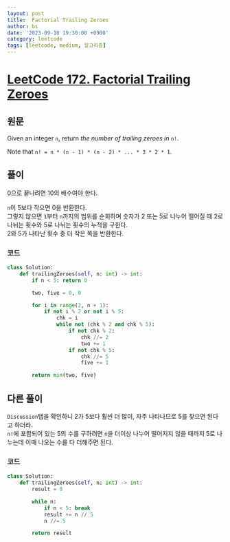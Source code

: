 ```yaml
---
layout: post
title:  Factorial Trailing Zeroes
author: bs
date: '2023-09-18 19:30:00 +0900'
category: leetcode
tags: [leetcode, medium, 알고리즘]
---
```


# [LeetCode 172. Factorial Trailing Zeroes](https://leetcode.com/problems/factorial-trailing-zeroes/)

## 원문
Given an integer `n`, return *the number of trailing zeroes in* `n!`.

Note that `n! = n * (n - 1) * (n - 2) * ... * 3 * 2 * 1`.

## 풀이
0으로 끝나려면 10의 배수여야 한다.

`n`이 5보다 작으면 0을 반환한다.<br>
그렇지 않으면 `1`부터 `n`까지의 범위를 순회하며 숫자가 2 또는 5로 나누어 떨어질 때 2로 나뉘는 횟수와 5로 나뉘는 횟수의 누적을 구한다.<br>
2와 5가 나타난 횟수 중 더 작은 쪽을 반환한다.

### 코드
```python
class Solution:
    def trailingZeroes(self, n: int) -> int:
        if n < 5: return 0

        two, five = 0, 0

        for i in range(2, n + 1):
            if not i % 2 or not i % 5:
                chk = i
                while not (chk % 2 and chk % 5):
                    if not chk % 2:
                        chk //= 2
                        two += 1
                    if not chk % 5:
                        chk //= 5
                        five += 1

        return min(two, five)
```

## 다른 풀이
`Discussion`탭을 확인하니 2가 5보다 훨씬 더 많이, 자주 나타나므로 5를 찾으면 된다고 하더라.<br>
`n!`에 포함되어 있는 5의 수를 구하려면 `n`을 더이상 나누어 떨어지지 않을 때까지 5로 나누는데 이때 나오는 수를 다 더해주면 된다.

### 코드
```python
class Solution:
    def trailingZeroes(self, n: int) -> int:
        result = 0

        while n:
            if n < 5: break
            result += n // 5
            n //= 5

        return result
```